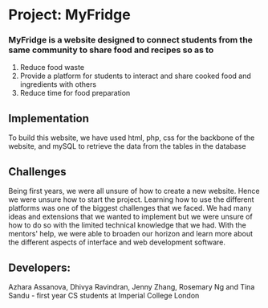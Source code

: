 # Project: MyFridge

### MyFridge is a website designed to connect students from the same community to share food and recipes so as to
1) Reduce food waste
2) Provide a platform for students to interact and share cooked food and ingredients with others
3) Reduce time for food preparation

## Implementation
 To build this website, we have used html, php, css for the backbone of the website, and mySQL to retrieve the data from the tables in the database

## Challenges
 Being first years, we were all unsure of how to create a new website. Hence we were unsure how to start the project. Learning how to use the different platforms was one of the biggest challenges that we faced. We had many ideas and extensions that we wanted to implement but we were unsure of how to do so with the limited technical knowledge that we had. With the mentors' help, we were able to broaden our horizon and learn more about the different aspects of interface and web development software.

## Developers:
Azhara Assanova, Dhivya Ravindran, Jenny Zhang, Rosemary Ng and Tina Sandu - first year CS students at Imperial College London

